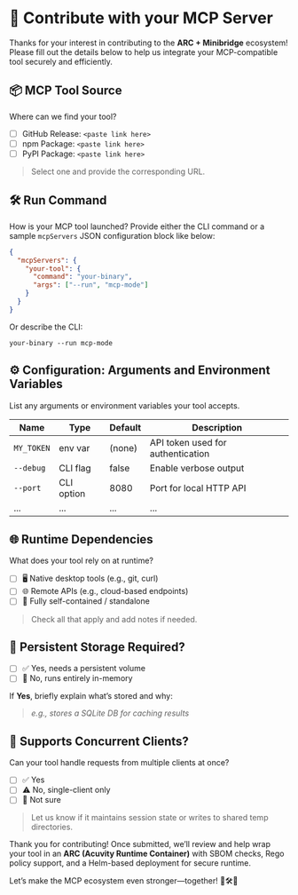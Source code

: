 # 🚀 Contribute with your MCP Server

Thanks for your interest in contributing to the **ARC + Minibridge** ecosystem!
Please fill out the details below to help us integrate your MCP-compatible tool securely and efficiently.

## 📦 MCP Tool Source

Where can we find your tool?

- [ ] GitHub Release: `<paste link here>`
- [ ] npm Package: `<paste link here>`
- [ ] PyPI Package: `<paste link here>`

> Select one and provide the corresponding URL.

## 🛠️ Run Command

How is your MCP tool launched?
Provide either the CLI command or a sample `mcpServers` JSON configuration block like below:

```json
{
  "mcpServers": {
    "your-tool": {
      "command": "your-binary",
      "args": ["--run", "mcp-mode"]
    }
  }
}
```

Or describe the CLI:

```
your-binary --run mcp-mode
```

## ⚙️ Configuration: Arguments and Environment Variables

List any arguments or environment variables your tool accepts.

| Name       | Type       | Default | Description                       |
| ---------- | ---------- | ------- | --------------------------------- |
| `MY_TOKEN` | env var    | (none)  | API token used for authentication |
| `--debug`  | CLI flag   | false   | Enable verbose output             |
| `--port`   | CLI option | 8080    | Port for local HTTP API           |
| ...        | ...        | ...     | ...                               |

## 🌐 Runtime Dependencies

What does your tool rely on at runtime?

- [ ] 🖥️ Native desktop tools (e.g., git, curl)
- [ ] 🌐 Remote APIs (e.g., cloud-based endpoints)
- [ ] 🧱 Fully self-contained / standalone

> Check all that apply and add notes if needed.

## 💾 Persistent Storage Required?

- [ ] ✅ Yes, needs a persistent volume
- [ ] 🚫 No, runs entirely in-memory

If **Yes**, briefly explain what’s stored and why:

> _e.g., stores a SQLite DB for caching results_

## 👥 Supports Concurrent Clients?

Can your tool handle requests from multiple clients at once?

- [ ] ✅ Yes
- [ ] ⚠️ No, single-client only
- [ ] 🤷 Not sure

> Let us know if it maintains session state or writes to shared temp directories.

Thank you for contributing!
Once submitted, we’ll review and help wrap your tool in an **ARC (Acuvity Runtime Container)** with SBOM checks, Rego policy support, and a Helm-based deployment for secure runtime.

Let’s make the MCP ecosystem even stronger—together! 🔐🛠️🚀
